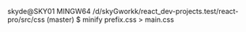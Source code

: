 skyde@SKY01 MINGW64 /d/skyGworkk/react_dev-projects.test/react-pro/src/css (master)
$ minify prefix.css > main.css
